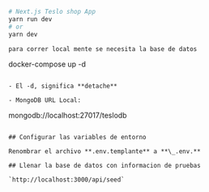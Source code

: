 ```bash
# Next.js Teslo shop App
yarn run dev
# or
yarn dev

para correr local mente se necesita la base de datos

```
docker-compose up -d
```

- El -d, significa **detache**

- MongoDB URL Local:

```
mongodb://localhost:27017/teslodb
```

## Configurar las variables de entorno

Renombrar el archivo **.env.templante** a **\_.env.**

## Llenar la base de datos con informacion de pruebas

`http://localhost:3000/api/seed`





